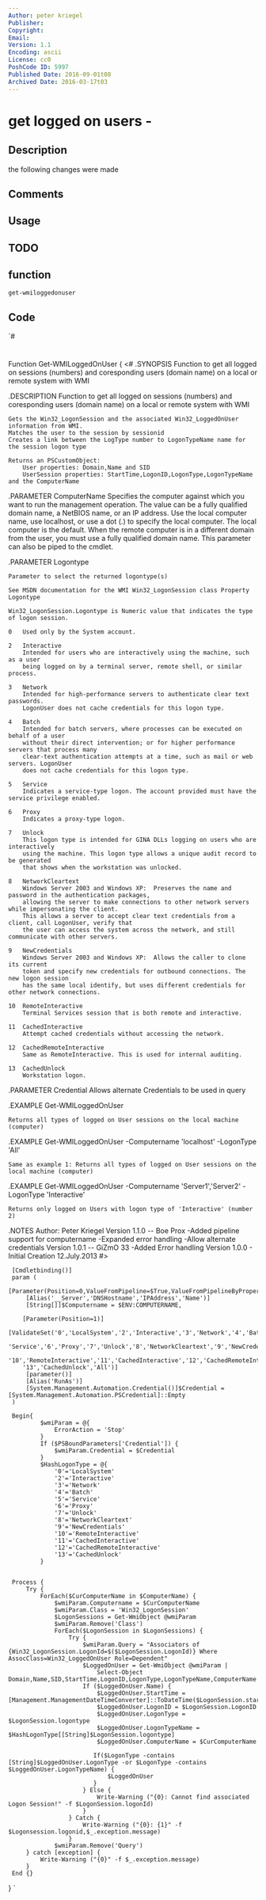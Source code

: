 ```yaml
---
Author: peter kriegel
Publisher: 
Copyright: 
Email: 
Version: 1.1
Encoding: ascii
License: cc0
PoshCode ID: 5997
Published Date: 2016-09-01t08
Archived Date: 2016-03-17t03
---
```


# get logged on users - 

## Description

the following changes were made

## Comments



## Usage



## TODO



## function

`get-wmiloggedonuser`

## Code

`#
 #
 Function Get-WMILoggedOnUser {
 <#
 .SYNOPSIS
     Function to get all logged on sessions (numbers) and coresponding users (domain name) on a local or remote system with WMI
 	
 .DESCRIPTION
     Function to get all logged on sessions (numbers) and coresponding users (domain name) on a local or remote system with WMI
 	
 	Gets the Win32_LogonSession and the associated Win32_LoggedOnUser information from WMI.
 	Matches the user to the session by sessionid
 	Creates a link between the LogType number to LogonTypeName name for the session logon type
 	
 	Returns an PSCustomObject:
 		User properties: Domain,Name and SID
 		UserSession properties: StartTime,LogonID,LogonType,LogonTypeName and the ComputerName
 		
 .PARAMETER ComputerName
 	Specifies the computer against which you want to run the management operation.
 	The value can be a fully qualified domain name, a NetBIOS name, or an IP address.
 	Use the local computer name, use localhost, or use a dot (.) to specify the local computer.
 	The local computer is the default. When the remote computer is in a different domain from the user,
 	you must use a fully qualified domain name. This parameter can also be piped to the cmdlet.
 	
 .PARAMETER Logontype
 	
 	Parameter to select the returned logontype(s)
 	
 	See MSDN documentation for the WMI Win32_LogonSession class Property Logontype
 	
 	Win32_LogonSession.Logontype is Numeric value that indicates the type of logon session.
 
 	0	Used only by the System account.
 
 	2	Interactive
 		Intended for users who are interactively using the machine, such as a user
 		being logged on by a terminal server, remote shell, or similar process.
 
 	3	Network
 		Intended for high-performance servers to authenticate clear text passwords.
 		LogonUser does not cache credentials for this logon type.
 
 	4	Batch
 		Intended for batch servers, where processes can be executed on behalf of a user
 		without their direct intervention; or for higher performance servers that process many
 		clear-text authentication attempts at a time, such as mail or web servers. LogonUser
 		does not cache credentials for this logon type.
 
 	5	Service
 		Indicates a service-type logon. The account provided must have the service privilege enabled.
 
 	6	Proxy
 		Indicates a proxy-type logon.
 
 	7	Unlock
 		This logon type is intended for GINA DLLs logging on users who are interactively
 		using the machine. This logon type allows a unique audit record to be generated
 		that shows when the workstation was unlocked.
 
 	8	NetworkCleartext
 		Windows Server 2003 and Windows XP:  Preserves the name and password in the authentication packages,
 		allowing the server to make connections to other network servers while impersonating the client.
 		This allows a server to accept clear text credentials from a client, call LogonUser, verify that
 		the user can access the system across the network, and still communicate with other servers.
 
 	9	NewCredentials
 		Windows Server 2003 and Windows XP:  Allows the caller to clone its current
 		token and specify new credentials for outbound connections. The new logon session
 		has the same local identify, but uses different credentials for other network connections.
 
 	10	RemoteInteractive
 		Terminal Services session that is both remote and interactive.
 
 	11	CachedInteractive
 		Attempt cached credentials without accessing the network.
 
 	12	CachedRemoteInteractive
 		Same as RemoteInteractive. This is used for internal auditing.
 
 	13	CachedUnlock
 		Workstation logon.
 
 .PARAMETER Credential
     Allows alternate Credentials to be used in query
 		
 .EXAMPLE
     Get-WMILoggedOnUser
 	
 	Returns all types of logged on User sessions on the local machine (computer)
 	
 .EXAMPLE
     Get-WMILoggedOnUser -Computername 'localhost'  -LogonType 'All'
 	
 	Same as example 1: Returns all types of logged on User sessions on the local machine (computer)
 	
 .EXAMPLE
     Get-WMILoggedOnUser -Computername 'Server1','Server2' -LogonType 'Interactive'
 	
 	Returns only logged on Users with logon type of 'Interactive' (number 2)
 	
 .NOTES
     Author: Peter Kriegel
     Version 1.1.0 -- Boe Prox
         -Added pipeline support for computername
         -Expanded error handling
         -Allow alternate credentials
     Version 1.0.1 -- GiZmO 33
         -Added Error handling
     Version 1.0.0
         - Initial Creation
     12.July.2013
 #>
 
     [Cmdletbinding()]
     param (
         [Parameter(Position=0,ValueFromPipeline=$True,ValueFromPipelineByPropertyName=$True)]
         [Alias('__Server','DNSHostname','IPAddress','Name')]
         [String[]]$Computername = $ENV:COMPUTERNAME,
 		
 		[Parameter(Position=1)]
 		[ValidateSet('0','LocalSystem','2','Interactive','3','Network','4','Batch','5',
 		'Service','6','Proxy','7','Unlock','8','NetworkCleartext','9','NewCredentials',
 		'10','RemoteInteractive','11','CachedInteractive','12','CachedRemoteInteractive',
 		'13','CachedUnlock','All')]
         [parameter()]
         [Alias('RunAs')]
         [System.Management.Automation.Credential()]$Credential = [System.Management.Automation.PSCredential]::Empty     
     )
 
     Begin{
             $wmiParam = @{
                 ErrorAction = 'Stop'
             }
             If ($PSBoundParameters['Credential']) {
                 $wmiParam.Credential = $Credential
             }
             $HashLogonType = @{ 
                 '0'='LocalSystem' 
                 '2'='Interactive'
                 '3'='Network'
                 '4'='Batch'
                 '5'='Service'
                 '6'='Proxy'
                 '7'='Unlock'
                 '8'='NetworkCleartext'
                 '9'='NewCredentials'
                 '10'='RemoteInteractive'
                 '11'='CachedInteractive'
                 '12'='CachedRemoteInteractive'
                 '13'='CachedUnlock'
             }
             
 
     Process {
         Try {
             ForEach($CurComputerName in $ComputerName) {
                 $wmiParam.Computername = $CurComputerName
                 $wmiParam.Class = 'Win32_LogonSession'
                 $LogonSessions = Get-WmiObject @wmiParam
                 $wmiParam.Remove('Class')
                 ForEach($LogonSession in $LogonSessions) {
                     Try {
                         $wmiParam.Query = "Associators of {Win32_LogonSession.LogonId=$($LogonSession.LogonId)} Where AssocClass=Win32_LoggedOnUser Role=Dependent"
                         $LoggedOnUser = Get-WmiObject @wmiParam | 
                             Select-Object Domain,Name,SID,StartTime,LogonID,LogonType,LogonTypeName,ComputerName
                         If ($LoggedOnUser.Name) {
                             $LoggedOnUser.StartTime = [Management.ManagementDateTimeConverter]::ToDateTime($LogonSession.starttime)
                             $LoggedOnUser.LogonID = $LogonSession.LogonID
                             $LoggedOnUser.LogonType = $LogonSession.logontype
                             $LoggedOnUser.LogonTypeName = $HashLogonType[[String]$LogonSession.logontype]
                             $LoggedOnUser.ComputerName = $CurComputerName
                 
 				            If($LogonType -contains [String]$LoggedOnUser.LogonType -or $LogonType -contains $LoggedOnUser.LogonTypeName) {
 					            $LoggedOnUser
 				            }
                         } Else {
                             Write-Warning ("{0}: Cannot find associated Logon Session!" -f $LogonSession.logonId)
                         }
                     } Catch {
                         Write-Warning ("{0}: {1}" -f $Logonsession.logonid,$_.exception.message)
                     }
                 $wmiParam.Remove('Query')
         } catch [exception] {
             Write-Warning ("{0}" -f $_.exception.message)
         }
     End {}
 }
`

